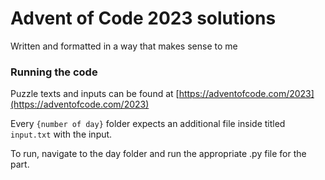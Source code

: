 # Advent of Code 2023 solutions
Written and formatted in a way that makes sense to me

### Running the code
Puzzle texts and inputs can be found at [https://adventofcode.com/2023](https://adventofcode.com/2023)

Every `{number of day}` folder expects an additional file inside titled `input.txt` with the input.

To run, navigate to the day folder and run the appropriate .py file for the part.

